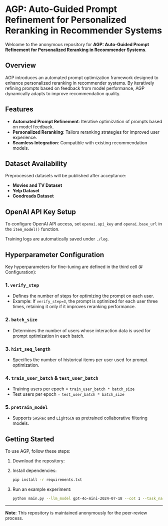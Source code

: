 # AGP: Auto-Guided Prompt Refinement for Personalized Reranking in Recommender Systems

Welcome to the anonymous repository for **AGP: Auto-Guided Prompt Refinement for Personalized Reranking in Recommender Systems**.

## Overview
AGP introduces an automated prompt optimization framework designed to enhance personalized reranking in recommender systems. By iteratively refining prompts based on feedback from model performance, AGP dynamically adapts to improve recommendation quality.

## Features
- **Automated Prompt Refinement**: Iterative optimization of prompts based on model feedback.
- **Personalized Reranking**: Tailors reranking strategies for improved user experience.
- **Seamless Integration**: Compatible with existing recommendation models.

## Dataset Availability
Preprocessed datasets will be published after acceptance:
- **Movies and TV Dataset**
- **Yelp Dataset**
- **Goodreads Dataset**

## OpenAI API Key Setup
To configure OpenAI API access, set `openai.api_key` and `openai.base_url` in the `item_model()` function.

Training logs are automatically saved under `./log`.

## Hyperparameter Configuration
Key hyperparameters for fine-tuning are defined in the third cell (# Configuration):

### 1. `verify_step`
- Defines the number of steps for optimizing the prompt on each user.
- Example: If `verify_step=3`, the prompt is optimized for each user three times, retaining it only if it improves reranking performance.

### 2. `batch_size`
- Determines the number of users whose interaction data is used for prompt optimization in each batch.

### 3. `hist_seq_length`
- Specifies the number of historical items per user used for prompt optimization.

### 4. `train_user_batch` & `test_user_batch`
- Training users per epoch = `train_user_batch * batch_size`
- Test users per epoch = `test_user_batch * batch_size`

### 5. `pretrain_model`
- Supports `SASRec` and `LightGCN` as pretrained collaborative filtering models.

## Getting Started
To use AGP, follow these steps:
1. Download the repository:

2. Install dependencies:
   ```bash
   pip install -r requirements.txt
   ```
3. Run an example experiment:
   ```bash
   python main.py --llm_model gpt-4o-mini-2024-07-18 --cot 1 --task_name Movies_and_TV --minimum_train 0 --verify_steps 1 --hist_seq_length 5 --use_distance 0 --batch_size 10
   ```

---
**Note**: This repository is maintained anonymously for the peer-review process.

